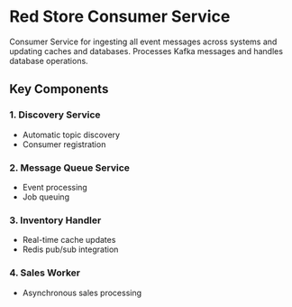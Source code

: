 # Red Store Consumer Service

Consumer Service for ingesting all event messages across systems and updating caches and databases. Processes Kafka messages and handles database operations.

## Key Components

### 1. Discovery Service
- Automatic topic discovery
- Consumer registration

### 2. Message Queue Service
- Event processing
- Job queuing

### 3. Inventory Handler
- Real-time cache updates
- Redis pub/sub integration

### 4. Sales Worker
- Asynchronous sales processing
